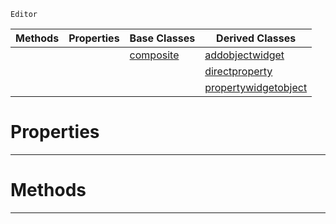  `Editor`

|Methods|Properties|Base Classes|Derived Classes|
|---|---|---|---|
| | |[composite](composite.md)|[addobjectwidget](addobjectwidget.md)|
| | | |[directproperty](directproperty.md)|
| | | |[propertywidgetobject](propertywidgetobject.md)|


 #  Properties


---  
 #  Methods


---  
 

 